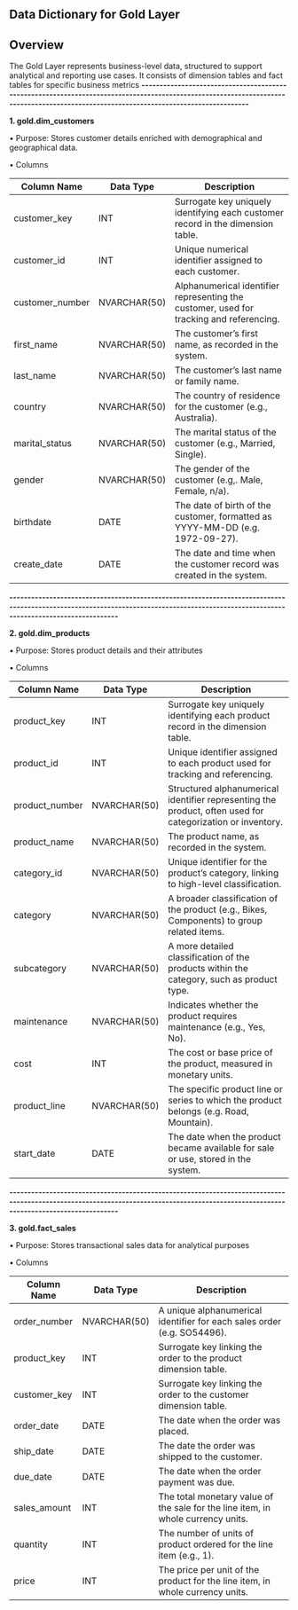 **Data Dictionary for Gold Layer**
--------------------------------------------------------------------------------------------------------------------------------------------------------------------------------------

******Overview******
--------------------------------------------------------------------------------------------------------------------------------------------------------------------------------------

The Gold Layer represents business-level data, structured to support analytical and reporting use cases. It consists of dimension tables and fact tables for specific business metrics
**--------------------------------------------------------------------------------------------------------------------------------------------------------------------------------------**

******1. gold.dim_customers******


   •	Purpose: Stores customer details enriched with demographical and geographical data.
   
   •	Columns

| Column Name     | Data Type     | Description                                                                     |
|-----------------|---------------|---------------------------------------------------------------------------------|
| customer_key    | INT           | Surrogate key uniquely identifying each customer record in the dimension table. |
| customer_id     | INT           | Unique numerical identifier assigned to each customer.                          |
| customer_number | NVARCHAR(50)  | Alphanumerical identifier representing the customer, used for tracking and referencing. |
| first_name      | NVARCHAR(50)  | The customer’s first name, as recorded in the system.                           |
| last_name       | NVARCHAR(50)  | The customer’s last name or family name.                                        |
| country         | NVARCHAR(50)  | The country of residence for the customer (e.g., Australia).                     |
| marital_status  | NVARCHAR(50)  | The marital status of the customer (e.g., Married, Single).                      |
| gender          | NVARCHAR(50)  | The gender of the customer (e.g,. Male, Female, n/a).                            |
| birthdate       | DATE          | The date of birth of the customer, formatted as YYYY-MM-DD (e.g. 1972-09-27).   |
| create_date     | DATE          | The date and time when the customer record was created in the system.           |

**--------------------------------------------------------------------------------------------------------------------------------------------------------------------------------------**

******2. gold.dim_products******
   
   •	Purpose: Stores product details and their attributes
   
   •	Columns

| Column Name    | Data Type    | Description                                                                                          |
|----------------|-------------|------------------------------------------------------------------------------------------------------|
| product_key    | INT         | Surrogate key uniquely identifying each product record in the dimension table.                       |
| product_id     | INT         | Unique identifier assigned to each product used for tracking and referencing.                        |
| product_number | NVARCHAR(50)| Structured alphanumerical identifier representing the product, often used for categorization or inventory. |
| product_name   | NVARCHAR(50)| The product name, as recorded in the system.                                                          |
| category_id    | NVARCHAR(50)| Unique identifier for the product’s category, linking to high-level classification.                  |
| category       | NVARCHAR(50)| A broader classification of the product (e.g., Bikes, Components) to group related items.             |
| subcategory    | NVARCHAR(50)| A more detailed classification of the products within the category, such as product type.            |
| maintenance    | NVARCHAR(50)| Indicates whether the product requires maintenance (e.g., Yes, No).                                   |
| cost           | INT         | The cost or base price of the product, measured in monetary units.                                   |
| product_line   | NVARCHAR(50)| The specific product line or series to which the product belongs (e.g. Road, Mountain).              |
| start_date     | DATE        | The date when the product became available for sale or use, stored in the system.                   |

**--------------------------------------------------------------------------------------------------------------------------------------------------------------------------------------**


******3. gold.fact_sales******
   
   •	Purpose: Stores transactional sales data for analytical purposes
   
   •	Columns

| Column Name   | Data Type    | Description                                                                |
|---------------|-------------|----------------------------------------------------------------------------|
| order_number  | NVARCHAR(50)| A unique alphanumerical identifier for each sales order (e.g. SO54496).    |
| product_key   | INT         | Surrogate key linking the order to the product dimension table.            |
| customer_key  | INT         | Surrogate key linking the order to the customer dimension table.           |
| order_date    | DATE        | The date when the order was placed.                                        |
| ship_date     | DATE        | The date the order was shipped to the customer.                            |
| due_date      | DATE        | The date when the order payment was due.                                   |
| sales_amount  | INT         | The total monetary value of the sale for the line item, in whole currency units. |
| quantity      | INT         | The number of units of product ordered for the line item (e.g., 1).         |
| price         | INT         | The price per unit of the product for the line item, in whole currency units. |


